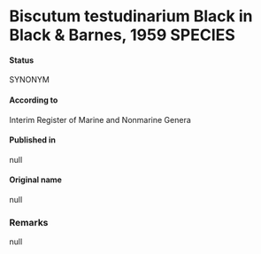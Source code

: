 Biscutum testudinarium Black in Black & Barnes, 1959 SPECIES
=======

#### Status
SYNONYM

#### According to
Interim Register of Marine and Nonmarine Genera

#### Published in
null

#### Original name
null

### Remarks
null